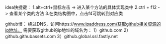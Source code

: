 idea快捷键： 
    1.alt+ctrl+鼠标左击 -> 进入某个方法的具体实现类中
    2.ctrl + f12 -> 查看某个类的方法
    3.在类结构图中，点击f4可跳转到对应类

github慢：
    绕过DNS，访问https://www.ipaddress.com/获取github相关资源的ip地址。
    需要获取github的ip地址的域名为：
    1）github.com
    2）github.githubassets.com
    3）github.global.ssl.fastly.net


